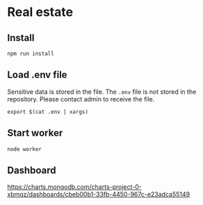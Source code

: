 # Real estate

## Install
`npm run install`

## Load .env file
Sensitive data is stored in the file. The `.env` file is not stored in the repository. Please contact admin to receive the file.

`export $(cat .env | xargs)`

## Start worker
`node worker`

## Dashboard
https://charts.mongodb.com/charts-project-0-xbmqz/dashboards/cbeb00b1-33fb-4450-967c-e23adca55149
